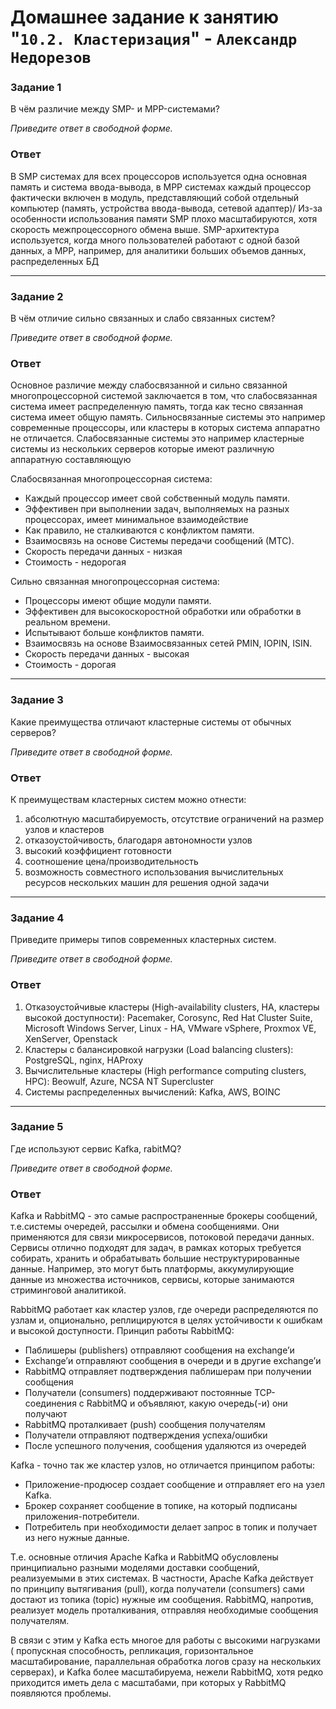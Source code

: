 # Домашнее задание к занятию "`10.2. Кластеризация`" - `Александр Недорезов`



### Задание 1

В чём различие между SMP- и MPP-системами?

*Приведите ответ в свободной форме.*

### Ответ

В SMP системах для всех процессоров используется одна основная память и система ввода-вывода, в MPP системах каждый процессор фактически включен в модуль, представляющий собой отдельный компьютер (память, устройства ввода-вывода, сетевой адаптер)/
Из-за особенности использования памяти SMP плохо масштабируются, хотя скорость межпроцессорного обмена выше. SMP-архитектура используется, когда много пользователей работают с одной базой данных, а MPP, например, для аналитики больших объемов данных, распределенных БД

---

### Задание 2

В чём отличие сильно связанных и слабо связанных систем?

*Приведите ответ в свободной форме.*

### Ответ

Основное различие между слабосвязанной и сильно связанной многопроцессорной системой заключается в том, что слабосвязанная система имеет распределенную память, тогда как тесно связанная система имеет общую память. Сильносвязанные системы это например современные процессоры, или кластеры в которых система аппаратно не отличается. Слабосвязанные системы это например кластерные системы из нескольких серверов которые имеют различную аппаратную составляющую

Слабосвязанная многопроцессорная система:
* Каждый процессор имеет свой собственный модуль памяти.
* Эффективен при выполнении задач, выполняемых на разных процессорах, имеет минимальное взаимодействие
* Как правило, не сталкиваются с конфликтом памяти.
* Взаимосвязь на основе Системы передачи сообщений (МТС).
* Скорость передачи данных - низкая
* Стоимость - недорогая

Сильно связанная многопроцессорная система:
* Процессоры имеют общие модули памяти.
* Эффективен для высокоскоростной обработки или обработки в реальном времени.
* Испытывают больше конфликтов памяти.
* Взаимосвязь на основе Взаимосвязанных сетей PMIN, IOPIN, ISIN.
* Скорость передачи данных - высокая
* Стоимость - дорогая

---

### Задание 3

Какие преимущества отличают кластерные системы от обычных серверов?

*Приведите ответ в свободной форме.*

### Ответ

К преимуществам кластерных систем можно отнести:
1. абсолютную масштабируемость, отсутствие ограничений на размер узлов и кластеров
2. отказоустойчивость, благодаря автономности узлов
3. высокий коэффициент готовности
5. соотношение цена/производительность
6. возможность совместного использования вычислительных ресурсов нескольких машин для решения одной задачи

---

### Задание 4

Приведите примеры типов современных кластерных систем.

*Приведите ответ в свободной форме.*

### Ответ

1. Отказоустойчивые кластеры (High-availability clusters, HA, кластеры высокой доступности): Pacemaker, Corosync, Red Hat Cluster Suite, Microsoft Windows Server, Linux - HA, VMware vSphere, Proxmox VE, XenServer, Openstack
2. Кластеры с балансировкой нагрузки (Load balancing clusters): PostgreSQL, nginx, HAProxy
3. Вычислительные кластеры (High performance computing clusters, HPC): Beowulf, Azure, NCSA NT Supercluster
4. Системы распределенных вычислений: Kafka, AWS, BOINC

---

### Задание 5

Где используют сервис Kafka, rabitMQ?

*Приведите ответ в свободной форме.*

### Ответ
Kafka и RabbitMQ - это самые распространенные брокеры сообщений, т.е.системы очередей, рассылки и обмена сообщениями. Они применяются для связи микросервисов, потоковой передачи данных. Сервисы отлично подходят для задач, в рамках которых требуется собирать, хранить и обрабатывать большие неструктурированные данные. Например, это могут быть платформы, аккумулирующие данные из множества источников, сервисы, которые занимаются стриминговой аналитикой.

RabbitMQ работает как кластер узлов, где очереди распределяются по узлам и, опционально, реплицируются в целях устойчивости к ошибкам и высокой доступности. 
Принцип работы RabbitMQ:
* Паблишеры (publishers) отправляют сообщения на exchange’и
* Exchange’и отправляют сообщения в очереди и в другие exchange’и
* RabbitMQ отправляет подтверждения паблишерам при получении сообщения
* Получатели (consumers) поддерживают постоянные TCP-соединения с RabbitMQ и объявляют, какую очередь(-и) они получают
* RabbitMQ проталкивает (push) сообщения получателям
* Получатели отправляют подтверждения успеха/ошибки
* После успешного получения, сообщения удаляются из очередей


Kafka - точно так же кластер узлов, но отличается принципом работы: 
* Приложение-продюсер создает сообщение и отправляет его на узел Kafka.
* Брокер сохраняет сообщение в топике, на который подписаны приложения-потребители.
* Потребитель при необходимости делает запрос в топик и получает из него нужные данные.

Т.е. основные отличия Apache Kafka и RabbitMQ обусловлены принципиально разными моделями доставки сообщений, реализуемыми в этих системах. В частности, Apache Kafka действует по принципу вытягивания (pull), когда получатели (consumers) сами достают из топика (topic) нужные им сообщения. RabbitMQ, напротив, реализует модель проталкивания, отправляя необходимые сообщения получателям. 

В связи с этим у Kafka есть многое для работы с высокими нагрузками ( пропускная способность, репликация, горизонтальное масштабирование, параллельная обработка логов сразу на нескольких серверах), и Kafka более масштабируема, нежели RabbitMQ, хотя редко приходится иметь дела с масштабами, при которых у RabbitMQ появляются проблемы.

